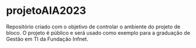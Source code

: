 # projetoAIA2023
Repositório criado com o objetivo de controlar o ambiente do projeto de bloco.
O projeto é público e será usado como exemplo para a graduação de Gestão em TI da Fundação Infnet.
